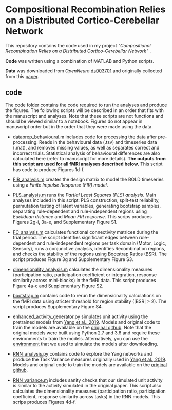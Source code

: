 # Compositional Recombination Relies on a Distributed Cortico-Cerebellar Network
This repository contains the code used in my project *"Compositional Recombination Relies on a Distributed Cortico-Cerebellar Network"* . 

**Code** was written using a combination of MATLAB and Python scripts.

**Data** was downloaded from *OpenNeuro* [ds003701](https://openneuro.org/datasets/ds003701/versions/1.0.1) and originally collected from this [paper](https://www.nature.com/articles/s41467-017-01000-w).
## code
The code folder contains the code required to run the analyses and produce the figures. The following scripts will be described in an order that fits with the manuscript and analyses. Note that these scripts are not functions and should be viewed similar to a notebook. Figures do not appear in manuscript order but in the order that they were made using the data.

- [dataprep_behavioural.m](https://github.com/ShineLabUSYD/Compositionality_CPRO/blob/main/code/dataprep_behavioural.m) includes code for processing the data after pre-processing. Reads in the behavioural data (.tsv) and timeseries data (.mat), and removes missing values, as well as separates correct and incorrect trials. Statistical analysis of behavioural differences are also calculated here (refer to manuscript for more details). **The outputs from this script are used for all fMRI analyses described below.** This script has code to produce Figures 1d-f.

- [FIR_analysis.m](https://github.com/ShineLabUSYD/Compositionality_CPRO/blob/main/code/FIR_analysis.m) creates the design matrix to model the BOLD timeseries using a *Finite Impulse Response (FIR) model*.

- [PLS_analysis.m](https://github.com/ShineLabUSYD/Compositionality_CPRO/blob/main/code/PLS_analysis.m) runs the *Partial Least Squares (PLS) analysis*. Main analyses included in this script: PLS construction, split-test reliability, permutation testing of latent variables, generating bootstrap samples, separating rule-dependent and rule-independent regions using *Euclidean distance* and *Mean FIR response*. This scrips produces Figures 2g-i, 3a-e, and Supplementary Figure S1.

- [FC_analysis.m](https://github.com/ShineLabUSYD/Compositionality_CPRO/blob/main/code/FC_analysis.m) calculates functional connectivity matrices during the trial period. The script identifies significant edges between rule-dependent and rule-independent regions per task domain (Motor, Logic, Sensory), runs a conjunctive analysis, identifies Recombination regions, and checks the stability of the regions using Bootstrap Ratios (BSR). The script produces Figure 3g and Supplementary Figure S3.

- [dimensionality_analysis.m](https://github.com/ShineLabUSYD/Compositionality_CPRO/blob/main/code/dimensionality_analysis.m) calculates the dimensionality measures (participation ratio, participation coefficient or integration, response similarity across mini-blocks) in the fMRI data. This script produces Figure 4a-c and Supplementary Figure S2.

- [bootstrap.m](https://github.com/ShineLabUSYD/Compositionality_CPRO/blob/main/code/boostrap.m) contains code to rerun the dimensionality calculations on the fMRI data using stricter threshold for region stability (|BSR| > 2). The script produces Supplementary Figure S4.

- [enhanced_activity_generator.py](https://github.com/ShineLabUSYD/Compositionality_CPRO/blob/main/code/enhanced_activity_generator.py) simulates unit activity using the pretrained models from [Yang et al., 2019](https://www.nature.com/articles/s41593-018-0310-2). Models and original code to train the models are available on the [original github](https://github.com/gyyang/multitask). Note that the original models were built using Python 2.7 and 3.6 and require these environments to train the models. Alternatively, you can use the [environment](https://github.com/ShineLabUSYD/Compositionality_CPRO/blob/main/code/environment.yaml) that we used to simulate the models after downloading.

- [RNN_analysis.py](https://github.com/ShineLabUSYD/Compositionality_CPRO/blob/main/code/RNN_analysis.py) contains code to explore the Yang networks and produce the Task Variance measures originally used in [Yang et al., 2019](https://www.nature.com/articles/s41593-018-0310-2). Models and original code to train the models are available on the [original github](https://github.com/gyyang/multitask).

- [RNN_variance.m](https://github.com/ShineLabUSYD/Compositionality_CPRO/blob/main/code/RNN_variance.m) includes sanity checks that our simulated unit activity is similar to the activity simulated in the original paper. This script also calculates the dimensionality measures (participation ratio, participation coefficient, response similarity across tasks) in the RNN models. This scrips produces Figures 4d-f. 
